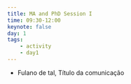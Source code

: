 ```yaml
---
title: MA and PhD Session I  
time: 09:30-12:00  
keynote: false  
day: 1
tags:
    - activity
    - day1
---
```


- Fulano de tal, Título da comunicação

